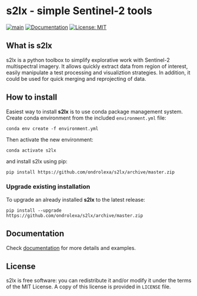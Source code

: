# s2lx - simple Sentinel-2 tools

[![main](https://github.com/ondrolexa/s2lx/actions/workflows/master.yml/badge.svg)](https://github.com/ondrolexa/s2lx/actions/workflows/master.yml)
[![Documentation](https://readthedocs.org/projects/apsg/badge/?version=stable)](https://apsg.readthedocs.io/en/stable/?badge=stable)
[![License: MIT](https://img.shields.io/badge/License-MIT-yellow.svg)](https://github.com/ondrolexa/s2lx/blob/master/LICENSE)

## What is s2lx

s2lx is a python toolbox to simplify explorative work with Sentinel-2 multispectral imagery. It allows quickly extract data from region of interest,
easily manipulate a test processing and visualiztion strategies. In addition, it could be used for quick merging and reprojecting of data.

## How to install

Easiest way to install **s2lx** is to use conda package management system. Create conda environment from the included `environment.yml` file:

    conda env create -f environment.yml

Then activate the new environment:

    conda activate s2lx

and install s2lx using pip:

    pip install https://github.com/ondrolexa/s2lx/archive/master.zip

### Upgrade existing installation

To upgrade an already installed **s2lx** to the latest release:

    pip install --upgrade https://github.com/ondrolexa/s2lx/archive/master.zip

## Documentation

Check [documentation](https://s2lx.readthedocs.io/en/latest/) for more details and examples.

## License

s2lx is free software: you can redistribute it and/or modify it under the terms of the MIT License. A copy of this license is provided in ``LICENSE`` file.
